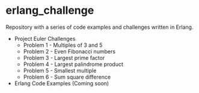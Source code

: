 # erlang_challenge
Repository with a series of code examples and challenges written in Erlang.

 - Project Euler Challenges
    - Problem 1 - Multiples of 3 and 5
    - Problem 2 - Even Fibonacci numbers
    - Problem 3 - Largest prime factor
    - Problem 4 - Largest palindrome product
    - Problem 5 - Smallest multiple
    - Problem 6 - Sum square difference
 - Erlang Code Examples (Coming soon)